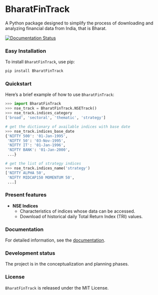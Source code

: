 # BharatFinTrack

A Python package designed to simplify the process of downloading and analyzing financial data from India, that is Bharat.

[![Documentation Status](https://readthedocs.org/projects/bharatfintrack/badge/?version=latest)](https://bharatfintrack.readthedocs.io/en/latest/?badge=latest)


### Easy Installation

To install `BharatFinTrack`, use pip:

```bash
pip install BharatFinTrack
```


### Quickstart
Here’s a brief example of how to use `BharatFinTrack`:

```python
>>> import BharatFinTrack
>>> nse_track = BharatFinTrack.NSETrack()
>>> nse_track.indices_category
['broad', 'sectoral', 'thematic', 'strategy']

# get the dictionary of available indices with base date
>>> nse_track.indices_base_date
{'NIFTY 500': '01-Jan-1995',
 'NIFTY 50': '03-Nov-1995',
 'NIFTY IT': '01-Jan-1996',
 'NIFTY BANK': '01-Jan-2000',
 ...}

# get the list of strategy indices
>>> nse_track.indices_name('strategy')
['NIFTY ALPHA 50',
 'NIFTY MIDCAP150 MOMENTUM 50',
 ...]
```

### Present features

- **NSE Indices**
  - Characteristics of indices whose data can be accessed.
  - Download of historical daily Total Return Index (TRI) values.

### Documentation
For detailed information, see the [documentation](https://bharatfintrack.readthedocs.io/en/latest/).


### Development status

The project is in the conceptualization and planning phases.



### License

`BharatFinTrack` is released under the MIT License.
